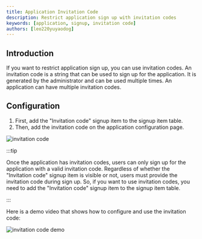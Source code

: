 ```yaml
---
title: Application Invitation Code
description: Restrict application sign up with invitation codes
keywords: [application, signup, invitation code]
authors: [leo220yuyaodog]
---
```


## Introduction

If you want to restrict application sign up, you can use invitation codes. An invitation code is a string that can be
used to sign up for the application. It is generated by the administrator and can be used multiple times. An application
can have multiple invitation codes.

## Configuration

1. First, add the "Invitation code" signup item to the signup item table.
2. Then, add the invitation code on the application configuration page.

![invitation code](/img/application/invitation-code/invitation_code_config.png)

:::tip

Once the application has invitation codes, users can only sign up for the application with a valid invitation code. Regardless of whether the "Invitation code" signup item is visible or not, users must provide the invitation code during sign up. So, if you want to use invitation codes, you need to add the "Invitation code" signup item to the signup item table.

:::

Here is a demo video that shows how to configure and use the invitation code:

![invitation code demo](/img/application/invitation-code/invitation_demo.gif)
